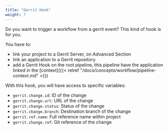 ```yaml
---
title: "Gerrit Hook"
weight: 7
---
```


Do you want to trigger a workflow from a gerrit event? This kind of hook is for you.

You have to:

* link your project to a Gerrit Server, on Advanced Section
* link an application to a Gerrit repository
* add a Gerrit Hook on the root pipeline, this pipeline have the application linked in the [context]({{< relref "/docs/concepts/workflow/pipeline-context.md" >}})

With this hook, you will have access to specific variables:

* `gerrit.change.id`: ID of the change
* `gerrit.change.url`: URL of the change
* `gerrit.change.status`: Status of the change
* `gerrit.change.branch`: Destination branch of the change
* `gerrit.ref.name`: Full reference name within project
* `gerrit.change.ref`: Git reference of the change
